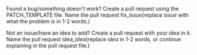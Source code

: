 Found a bug/something doesn't work? Create a pull request using the PATCH_TEMPLATE file. Name the pull request fix_$issue$(replace $issue$ with what the problem is in 1-2 words.)

Not an issue/have an idea to add? Create a pull request with your idea in it. Name the pull request idea_$idea$(replace $idea$ in 1-2 words, or continue explaining in the pull request file.)
